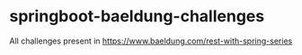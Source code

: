 # springboot-baeldung-challenges
All challenges present in https://www.baeldung.com/rest-with-spring-series
